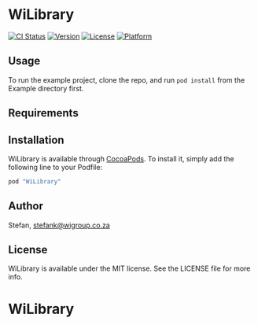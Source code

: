 # WiLibrary

[![CI Status](http://img.shields.io/travis/Stefan/WiLibrary.svg?style=flat)](https://travis-ci.org/Stefan/WiLibrary)
[![Version](https://img.shields.io/cocoapods/v/WiLibrary.svg?style=flat)](http://cocoapods.org/pods/WiLibrary)
[![License](https://img.shields.io/cocoapods/l/WiLibrary.svg?style=flat)](http://cocoapods.org/pods/WiLibrary)
[![Platform](https://img.shields.io/cocoapods/p/WiLibrary.svg?style=flat)](http://cocoapods.org/pods/WiLibrary)

## Usage

To run the example project, clone the repo, and run `pod install` from the Example directory first.

## Requirements

## Installation

WiLibrary is available through [CocoaPods](http://cocoapods.org). To install
it, simply add the following line to your Podfile:

```ruby
pod "WiLibrary"
```

## Author

Stefan, stefank@wigroup.co.za

## License

WiLibrary is available under the MIT license. See the LICENSE file for more info.
# WiLibrary
